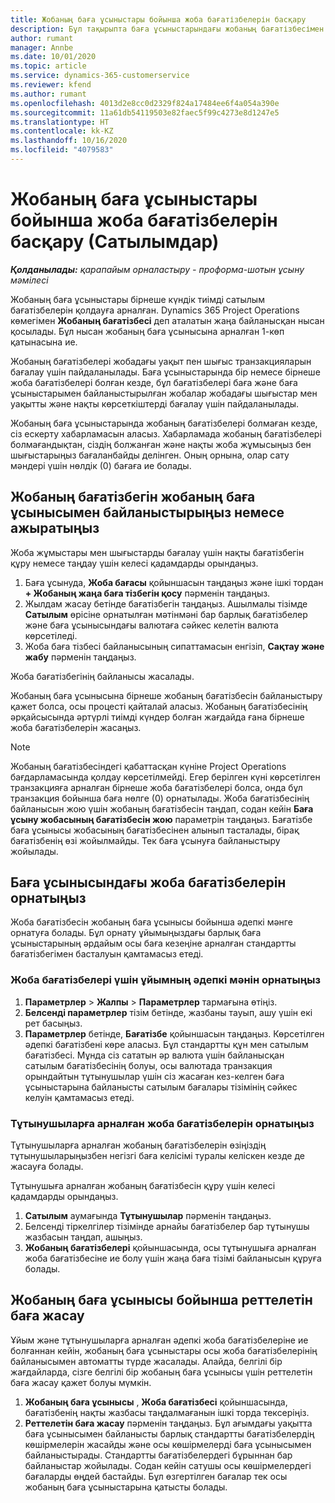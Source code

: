 ```yaml
---
title: Жобаның баға ұсыныстары бойынша жоба бағатізбелерін басқару
description: Бұл тақырыпта баға ұсыныстарындағы жобаның бағатізбесімен жұмыс істеу туралы ақпарат берілген. (Sales)
author: rumant
manager: Annbe
ms.date: 10/01/2020
ms.topic: article
ms.service: dynamics-365-customerservice
ms.reviewer: kfend
ms.author: rumant
ms.openlocfilehash: 4013d2e8cc0d2329f824a17484ee6f4a054a390e
ms.sourcegitcommit: 11a61db54119503e82faec5f99c4273e8d1247e5
ms.translationtype: HT
ms.contentlocale: kk-KZ
ms.lasthandoff: 10/16/2020
ms.locfileid: "4079583"
---
```

# <a name="manage-project-price-lists-on-project-quotes-sales"></a>Жобаның баға ұсыныстары бойынша жоба бағатізбелерін басқару (Сатылымдар)

_**Қолданылады:** қарапайым орналастыру - проформа-шотын ұсыну мәмілесі_

Жобаның баға ұсыныстары бірнеше күндік тиімді сатылым бағатізбелерін қолдауға арналған. Dynamics 365 Project Operations көмегімен **Жобаның бағатізбесі** деп аталатын жаңа байланысқан нысан қосылады. Бұл нысан жобаның баға ұсынысына арналған 1-көп қатынасына ие.

Жобаның бағатізбелері жобадағы уақыт пен шығыс транзакцияларын бағалау үшін пайдаланылады. Баға ұсыныстарында бір немесе бірнеше жоба бағатізбелері болған кезде, бұл бағатізбелері баға және баға ұсыныстарымен байланыстырылған жобалар жобадағы шығыстар мен уақытты және нақты көрсеткіштерді бағалау үшін пайдаланылады.

Жобаның баға ұсыныстарында жобаның бағатізбелері болмаған кезде, сіз ескерту хабарламасын аласыз. Хабарламада жобаның бағатізбелері болмағандықтан, сіздің болжанған және нақты жоба жұмысыңыз бен шығыстарыңыз бағаланбайды делінген. Оның орнына, олар сату мәндері үшін нөлдік (0) бағаға ие болады.

## <a name="associate-or-disassociate-a-project-price-list-on-a-project-quote"></a>Жобаның бағатізбегін жобаның баға ұсынысымен байланыстырыңыз немесе ажыратыңыз

Жоба жұмыстары мен шығыстарды бағалау үшін нақты бағатізбегін құру немесе таңдау үшін келесі қадамдарды орындаңыз.

1. Баға ұсынуда, **Жоба бағасы** қойыншасын таңдаңыз және ішкі тордан **+ Жобаның жаңа баға тізбегін қосу** пәрменін таңдаңыз.
2. Жылдам жасау бетінде бағатізбегін таңдаңыз. Ашылмалы тізімде **Сатылым** өрісіне орнатылған мәтінмәні бар барлық бағатізбелер және баға ұсынысындағы валютаға сәйкес келетін валюта көрсетіледі.
4. Жоба баға тізбесі байланысының сипаттамасын енгізіп, **Сақтау және жабу** пәрменін таңдаңыз.

Жоба бағатізбегінің байланысы жасалады.

Жобаның баға ұсынысына бірнеше жобаның бағатізбесін байланыстыру қажет болса, осы процесті қайталай аласыз. Жобаның бағатізбесінің әрқайсысында әртүрлі тиімді күндер болған жағдайда ғана бірнеше жоба бағатізбелерін жасаңыз.

> [!NOTE]
> Жобаның бағатізбесіндегі қабаттасқан күніне Project Operations бағдарламасында қолдау көрсетілмейді. Егер берілген күні көрсетілген транзакцияға арналған бірнеше жоба бағатізбелері болса, онда бұл транзакция бойынша баға нөлге (0) орнатылады.
Жоба бағатізбесінің байланысын жою үшін жобаның бағатізбесін таңдап, содан кейін **Баға ұсыну жобасының бағатізбесін жою** параметрін таңдаңыз. Бағатізбе баға ұсынысы жобасының бағатізбесінен алынып тасталады, бірақ бағатізбенің өзі жойылмайды. Тек баға ұсынуға байланыстыру жойылады.

## <a name="set-up-default-project-price-lists-on-a-quote"></a>Баға ұсынысындағы жоба бағатізбелерін орнатыңыз

Жоба бағатізбесін жобаның баға ұсынысы бойынша әдепкі мәнге орнатуға болады. Бұл орнату ұйымыңыздағы барлық баға ұсыныстарының әрдайым осы баға кезеңіне арналған стандартты бағатізбегімен басталуын қамтамасыз етеді.

### <a name="set-up-organizational-default-for-project-price-lists"></a>Жоба бағатізбелері үшін ұйымның әдепкі мәнін орнатыңыз

1. **Параметрлер** > **Жалпы** > **Параметрлер** тармағына өтіңіз.
2. **Белсенді параметрлер** тізім бетінде, жазбаны тауып, ашу үшін екі рет басыңыз. 
3. **Параметрлер** бетінде, **Бағатізбе** қойыншасын таңдаңыз. Көрсетілген әдепкі бағатізбені көре аласыз. Бұл стандартты құн мен сатылым бағатізбесі. Мұнда сіз сататын әр валюта үшін байланысқан сатылым бағатізбесінің болуы, осы валютада транзакция орындайтын тұтынушылар үшін сіз жасаған кез-келген баға ұсыныстарына байланысты сатылым бағалары тізімінің сәйкес келуін қамтамасыз етеді.

### <a name="set-up-customer-specific-project-price-lists"></a>Тұтынушыларға арналған жоба бағатізбелерін орнатыңыз

Тұтынушыларға арналған жобаның бағатізбелерін өзіңіздің тұтынушыларыңызбен негізгі баға келісімі туралы келіскен кезде де жасауға болады.

Тұтынушыға арналған жобаның бағатізбесін құру үшін келесі қадамдарды орындаңыз.

1. **Сатылым** аумағында **Тұтынушылар** пәрменін таңдаңыз.
2. Белсенді тіркелгілер тізімінде арнайы бағатізбелер бар тұтынушы жазбасын таңдап, ашыңыз.
3. **Жобаның бағатізбелері** қойыншасында, осы тұтынушыға арналған жоба бағатізбесіне ие болу үшін жаңа баға тізімі байланысын құруға болады.

## <a name="create-custom-pricing-on-a-project-quote"></a>Жобаның баға ұсынысы бойынша реттелетін баға жасау

Ұйым және тұтынушыларға арналған әдепкі жоба бағатізбелеріне ие болғаннан кейін, жобаның баға ұсыныстары осы жоба бағатізбелерінің байланысымен автоматты түрде жасалады. Алайда, белгілі бір жағдайларда, сізге белгілі бір жобаның баға ұсынысы үшін реттелетін баға жасау қажет болуы мүмкін. 

1. **Жобаның баға ұсынысы** , **Жоба бағатізбесі** қойыншасында, бағатізбенің нақты жазбасы таңдалмағанын ішкі торда тексеріңіз.
2. **Реттелетін баға жасау** пәрменін таңдаңыз. Бұл ағымдағы уақытта баға ұсынысымен байланысты барлық стандартты бағатізбелердің көшірмелерін жасайды және осы көшірмелерді баға ұсынысымен байланыстырады. Стандартты бағатізбелердегі бұрыннан бар байланыстар жойылады. Содан кейін сатушы осы көшірмелердегі бағаларды өңдей бастайды. Бұл өзгертілген бағалар тек осы жобаның баға ұсыныстарына қатысты болады.
